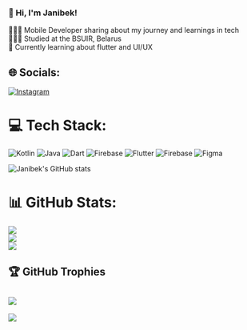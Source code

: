 ### 👋 Hi, I'm Janibek!

👩🏻‍💻 Mobile Developer sharing about my journey and learnings in tech<br/>
👩🏻‍🎓 Studied at the BSUIR, Belarus<br/>
💭 Currently learning about flutter and UI/UX<br/>

## 🌐 Socials:
[![Instagram](https://img.shields.io/badge/Instagram-%23E4405F.svg?logo=Instagram&logoColor=white)](https://instagram.com/zhanibek071) 

# 💻 Tech Stack:
![Kotlin](https://img.shields.io/badge/kotlin-%237F52FF.svg?style=for-the-badge&logo=kotlin&logoColor=white) ![Java](https://img.shields.io/badge/java-%23ED8B00.svg?style=for-the-badge&logo=openjdk&logoColor=white) ![Dart](https://img.shields.io/badge/dart-%230175C2.svg?style=for-the-badge&logo=dart&logoColor=white) ![Firebase](https://img.shields.io/badge/firebase-%23039BE5.svg?style=for-the-badge&logo=firebase) ![Flutter](https://img.shields.io/badge/Flutter-%2302569B.svg?style=for-the-badge&logo=Flutter&logoColor=white) ![Firebase](https://img.shields.io/badge/firebase-a08021?style=for-the-badge&logo=firebase&logoColor=ffcd34) ![Figma](https://img.shields.io/badge/figma-%23F24E1E.svg?style=for-the-badge&logo=figma&logoColor=white)

![Janibek's GitHub stats](https://github-readme-stats.vercel.app/api?username=zhanibek&show_icons=true&theme=radical)


# 📊 GitHub Stats:
![](https://github-readme-stats.vercel.app/api?username=zhanibek&theme=dark&hide_border=false&include_all_commits=true&count_private=true)<br/>
![](https://github-readme-streak-stats.herokuapp.com/?user=zhanibek&theme=dark&hide_border=false)<br/>
![](https://github-readme-stats.vercel.app/api/top-langs/?username=zhanibek&theme=dark&hide_border=false&include_all_commits=true&count_private=true&layout=compact)

## 🏆 GitHub Trophies
![](https://github-profile-trophy.vercel.app/?username=zhanibek&theme=radical&no-frame=false&no-bg=true&margin-w=4)
---
[![](https://visitcount.itsvg.in/api?id=zhanibek&icon=0&color=0)](https://visitcount.itsvg.in)


